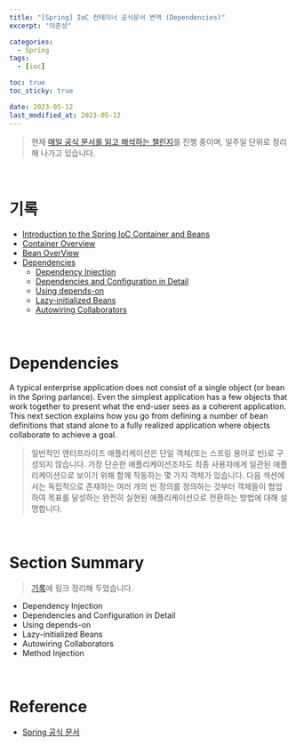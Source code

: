 ```yaml
---
title: "[Spring] IoC 컨테이너 공식문서 번역 (Dependencies)"
excerpt: "의존성"

categories:
  - Spring
tags:
  - [ioc]

toc: true
toc_sticky: true

date: 2023-05-12
last_modified_at: 2023-05-12
---
```


> 현재 [매일 공식 문서를 읽고 해석하는 챌린지](https://github.com/yeonise/daily-code-snippets)를 진행 중이며, 일주일 단위로 정리해 나가고 있습니다.

<br>

# 기록

- [Introduction to the Spring IoC Container and Beans](https://sully-tech.dev/spring/ioc-introduction/)
- [Container Overview](https://sully-tech.dev/spring/ioc-basics/)
- [Bean OverView](https://sully-tech.dev/spring/ioc-definition/)
- [Dependencies](https://sully-tech.dev/spring/ioc-dependencies/)
    - [Dependency Injection](https://sully-tech.dev/spring/ioc-factory-collaborators/)
    - [Dependencies and Configuration in Detail](https://sully-tech.dev/spring/ioc-factory-properties-detailed/)
    - [Using depends-on](https://sully-tech.dev/spring/ioc-factory-dependson/)
    - [Lazy-initialized Beans](https://sully-tech.dev/spring/ioc-factory-lazy-init/)
    - [Autowiring Collaborators](https://sully-tech.dev/spring/ioc-factory-autowire/)

<br>

# Dependencies

A typical enterprise application does not consist of a single object (or bean in the Spring parlance). Even the simplest
application has a few objects that work together to present what the end-user sees as a coherent application. This next
section explains how you go from defining a number of bean definitions that stand alone to a fully realized application
where objects collaborate to achieve a goal.

> 일반적인 엔터프라이즈 애플리케이션은 단일 객체(또는 스프링 용어로 빈)로 구성되지 않습니다. 가장 단순한 애플리케이션조차도 최종 사용자에게 일관된 애플리케이션으로 보이기 위해 함께 작동하는 몇 가지 객체가
> 있습니다. 다음 섹션에서는 독립적으로 존재하는 여러 개의 빈 정의를 정의하는 것부터 객체들이 협업하여 목표를 달성하는 완전히 실현된 애플리케이션으로 전환하는 방법에 대해 설명합니다.

<br>

# Section Summary

> [기록](#기록)에 링크 정리해 두었습니다.

- Dependency Injection
- Dependencies and Configuration in Detail
- Using depends-on
- Lazy-initialized Beans
- Autowiring Collaborators
- Method Injection

<br>

# Reference

- [Spring 공식 문서](https://docs.spring.io/spring-framework/docs/current/reference/html/core.html#spring-core)